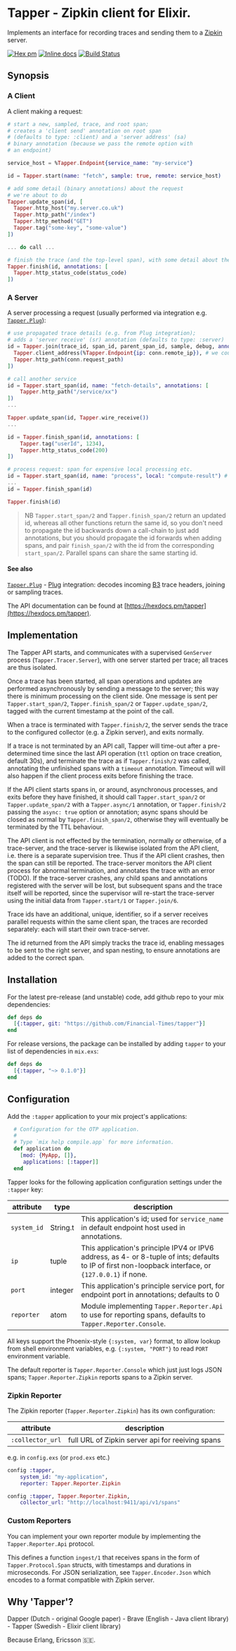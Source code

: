 # Tapper - Zipkin client for Elixir.

Implements an interface for recording traces and sending them to a [Zipkin](http://zipkin.io/) server.

[![Hex pm](http://img.shields.io/hexpm/v/tapper.svg?style=flat)](https://hex.pm/packages/tapper) [![Inline docs](http://inch-ci.org/github/Financial-Times/tapper.svg)](http://inch-ci.org/github/Financial-Times/tapper) [![Build Status](https://travis-ci.org/Financial-Times/tapper.svg?branch=master)](https://travis-ci.org/Financial-Times/tapper)

## Synopsis

### A Client
A client making a request:

```elixir
# start a new, sampled, trace, and root span;
# creates a 'client send' annotation on root span
# (defaults to type: :client) and a 'server address' (sa)
# binary annotation (because we pass the remote option with
# an endpoint)

service_host = %Tapper.Endpoint{service_name: "my-service"}

id = Tapper.start(name: "fetch", sample: true, remote: service_host)

# add some detail (binary annotations) about the request
# we're about to do
Tapper.update_span(id, [
  Tapper.http_host("my.server.co.uk")
  Tapper.http_path("/index")
  Tapper.http_method("GET")
  Tapper.tag("some-key", "some-value")
])

... do call ...

# finish the trace (and the top-level span), with some detail about the response
Tapper.finish(id, annotations: [
  Tapper.http_status_code(status_code)
])
```

### A Server

A server processing a request (usually performed via integration e.g. [`Tapper.Plug`](https://github.com/Financial-Times/tapper_plug)):

```elixir
# use propagated trace details (e.g. from Plug integration);
# adds a 'server receive' (sr) annotation (defaults to type: :server)
id = Tapper.join(trace_id, span_id, parent_span_id, sample, debug, annotations: [
  Tapper.client_address(%Tapper.Endpoint{ip: conn.remote_ip}), # we could also have used remote option on join
  Tapper.http_path(conn.request_path)
])

# call another service
id = Tapper.start_span(id, name: "fetch-details", annotations: [
    Tapper.http_path("/service/xx")
])
...

Tapper.update_span(id, Tapper.wire_receive())
...

id = Tapper.finish_span(id, annotations: [
    Tapper.tag("userId", 1234),
    Tapper.http_status_code(200)
])

# process request: span for expensive local processing etc.
id = Tapper.start_span(id, name: "process", local: "compute-result") # adds lc binary annotation
...
id = Tapper.finish_span(id)

Tapper.finish(id)
```

> NB `Tapper.start_span/2` and `Tapper.finish_span/2` return an updated id, whereas all other functions return the same id, so you don't need to propagate the id backwards down a call-chain to just add annotations, but you should propagate the id forwards when adding spans, and pair `finish_span/2` with the id from the corresponding `start_span/2`. Parallel spans can share the same starting id.

#### See also
[`Tapper.Plug`](https://github.com/Financial-Times/tapper_plug) - [Plug](https://github.com/elixir-lang/plug) integration: decodes incoming [B3](https://github.com/openzipkin/b3-propagation) trace headers, joining or sampling traces.

The API documentation can be found at [https://hexdocs.pm/tapper](https://hexdocs.pm/tapper).

## Implementation

The Tapper API starts, and communicates with a supervised `GenServer` process (`Tapper.Tracer.Server`), with one server started per trace; all traces are thus isolated.

Once a trace has been started, all span operations and updates are performed asynchronously by sending a message to the server; this way there is minimum processing on the client side. One message is sent per `Tapper.start_span/2`, `Tapper.finish_span/2` or `Tapper.update_span/2`, tagged with the current timestamp at the point of the call.

When a trace is terminated with `Tapper.finish/2`, the server sends the trace to the configured collector (e.g. a Zipkin server), and exits normally.

If a trace is not terminated by an API call, Tapper will time-out after a pre-determined time since the last API operation (`ttl` option on trace creation, default 30s), and terminate the trace as if `Tapper.finish/2` was called, annotating the unfinished spans with a `timeout` annotation. Timeout will will also happen if the client process exits before finishing the trace.

If the API client starts spans in, or around, asynchronous processes, and exits before they have finished, it should call `Tapper.start_span/2` or `Tapper.update_span/2` with a `Tapper.async/1` annotation, or `Tapper.finish/2` passing the `async: true` option or annotation; async spans should be closed as normal by `Tapper.finish_span/2`, otherwise they will eventually be terminated by the TTL behaviour.

The API client is not effected by the termination, normally or otherwise, of a trace-server, and the trace-server is likewise isolated from the API client, i.e. there is a separate supervision tree. Thus if the API client crashes, then the span can still be reported. The trace-server monitors the API client process for abnormal termination, and annotates the trace with an error (TODO). If the trace-server crashes, any child spans and annotations registered with the server will be lost, but subsequent spans and the trace itself will be reported, since the supervisor will re-start the trace-server using the initial data from `Tapper.start/1` or `Tapper.join/6`.

Trace ids have an additional, unique, identifier, so if a server receives parallel requests within the same client span, the traces are recorded separately: each will start their own trace-server.

The id returned from the API simply tracks the trace id, enabling messages to be sent to the right server, and span nesting, to ensure annotations are added to the correct span.

## Installation

For the latest pre-release (and unstable) code, add github repo to your mix dependencies:

```elixir
def deps do
  [{:tapper, git: "https://github.com/Financial-Times/tapper"}]
end
```

For release versions, the package can be installed by adding `tapper` to your list of dependencies in `mix.exs`:

```elixir
def deps do
  [{:tapper, "~> 0.1.0"}]
end
```

## Configuration

Add the `:tapper` application to your mix project's applications:

```elixir
  # Configuration for the OTP application.
  #
  # Type `mix help compile.app` for more information.
  def application do
    [mod: {MyApp, []},
     applications: [:tapper]]
  end
```

Tapper looks for the following application configuration settings under the `:tapper` key:

| attribute | type | description |
| --------- | ---- | ----------- |
| `system_id` | String.t | This application's id; used for `service_name` in default endpoint host used in annotations. |
| `ip`        | tuple    | This application's principle IPV4 or IPV6 address, as 4- or 8-tuple of ints; defaults to IP of first non-loopback interface, or `{127.0.0.1}` if none. |
| `port`      | integer  | This application's principle service port, for endpoint port in annotations; defaults to 0 |
| `reporter`  | atom     | Module implementing `Tapper.Reporter.Api` to use for reporting spans, defaults to `Tapper.Reporter.Console`. |

All keys support the Phoenix-style `{:system, var}` format, to allow lookup from shell environment variables, e.g. `{:system, "PORT"}` to read `PORT` environment variable.

The default reporter is `Tapper.Reporter.Console` which just just logs JSON spans;
`Tapper.Reporter.Zipkin` reports spans to a Zipkin server.

### Zipkin Reporter

The Zipkin reporter (`Tapper.Reporter.Zipkin`) has its own configuration:

| attribute | description |
| --------- | ----------- |
| `:collector_url` | full URL of Zipkin server api for reeiving spans |

e.g. in `config.exs` (or `prod.exs` etc.)
```elixir
config :tapper,
    system_id: "my-application",
    reporter: Tapper.Reporter.Zipkin

config :tapper, Tapper.Reporter.Zipkin,
    collector_url: "http://localhost:9411/api/v1/spans"
```

### Custom Reporters

You can implement your own reporter module by implementing the `Tapper.Reporter.Api` protocol.

This defines a function `ingest/1` that receives spans in the form of `Tapper.Protocol.Span` structs,
with timestamps and durations in microseconds. For JSON serialization, see `Tapper.Encoder.Json` which
encodes to a format compatible with Zipkin server.

## Why 'Tapper'?

Dapper (Dutch - original Google paper) - Brave (English - Java client library) - Tapper (Swedish - Elixir client library)

Because Erlang, Ericsson 🇸🇪.
